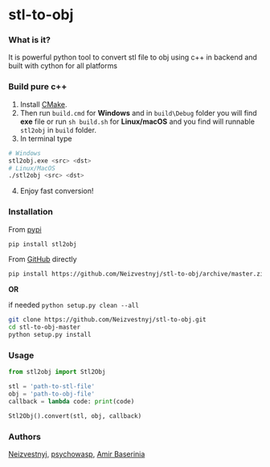 # stl-to-obj

### What is it?
It is powerful python tool to convert stl file to obj using c++ in backend and built 
with cython for all platforms

### Build pure c++
1) Install [CMake](https://cmake.org/install/).
2) Then run `build.cmd` for **Windows** and in `build\Debug` folder you will find **exe** file
or run `sh build.sh` for **Linux/macOS** and you find will runnable `stl2obj` in `build` folder.
3) In terminal type 
```bash
# Windows
stl2obj.exe <src> <dst>
# Linux/MacOS
./stl2obj <src> <dst>
```
4) Enjoy fast conversion!

### Installation
From [pypi](https://pypi.org/project/stl-obj-convertor/)
```bash
pip install stl2obj
```

From [GitHub](https://github.com) directly
```bash
pip install https://github.com/Neizvestnyj/stl-to-obj/archive/master.zip
```
**OR**

if needed `python setup.py clean --all`
```bash
git clone https://github.com/Neizvestnyj/stl-to-obj.git
cd stl-to-obj-master
python setup.py install
```

### Usage
```py
from stl2obj import Stl2Obj

stl = 'path-to-stl-file'
obj = 'path-to-obj-file'
callback = lambda code: print(code)

Stl2Obj().convert(stl, obj, callback)
```

### Authors

[Neizvestnyj](https://github.com/Neizvestnyj), [psychowasp](https://github.com/psychowasp), [Amir Baserinia](https://github.com/baserinia)
